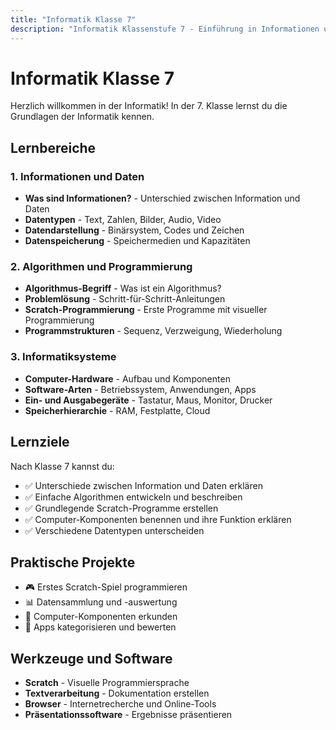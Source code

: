 ```yaml
---
title: "Informatik Klasse 7"
description: "Informatik Klassenstufe 7 - Einführung in Informationen und Daten, erste Algorithmen und Grundlagen der Programmierung"
---
```


# Informatik Klasse 7

Herzlich willkommen in der Informatik! In der 7. Klasse lernst du die Grundlagen der Informatik kennen.

## Lernbereiche

### 1. Informationen und Daten
- **Was sind Informationen?** - Unterschied zwischen Information und Daten
- **Datentypen** - Text, Zahlen, Bilder, Audio, Video
- **Datendarstellung** - Binärsystem, Codes und Zeichen
- **Datenspeicherung** - Speichermedien und Kapazitäten

### 2. Algorithmen und Programmierung
- **Algorithmus-Begriff** - Was ist ein Algorithmus?
- **Problemlösung** - Schritt-für-Schritt-Anleitungen
- **Scratch-Programmierung** - Erste Programme mit visueller Programmierung
- **Programmstrukturen** - Sequenz, Verzweigung, Wiederholung

### 3. Informatiksysteme
- **Computer-Hardware** - Aufbau und Komponenten
- **Software-Arten** - Betriebssystem, Anwendungen, Apps
- **Ein- und Ausgabegeräte** - Tastatur, Maus, Monitor, Drucker
- **Speicherhierarchie** - RAM, Festplatte, Cloud

## Lernziele

Nach Klasse 7 kannst du:
- ✅ Unterschiede zwischen Information und Daten erklären
- ✅ Einfache Algorithmen entwickeln und beschreiben
- ✅ Grundlegende Scratch-Programme erstellen
- ✅ Computer-Komponenten benennen und ihre Funktion erklären
- ✅ Verschiedene Datentypen unterscheiden

## Praktische Projekte
- 🎮 Erstes Scratch-Spiel programmieren
- 📊 Datensammlung und -auswertung
- 🔧 Computer-Komponenten erkunden
- 📱 Apps kategorisieren und bewerten

## Werkzeuge und Software
- **Scratch** - Visuelle Programmiersprache
- **Textverarbeitung** - Dokumentation erstellen  
- **Browser** - Internetrecherche und Online-Tools
- **Präsentationssoftware** - Ergebnisse präsentieren